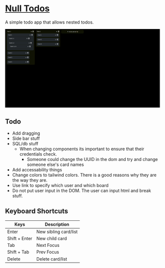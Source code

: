 # [Null Todos](https://ryansheehy0.github.io/Null_Todo_App/)
A simple todo app that allows nested todos.

![screenshot](./screenshot.png)

## Todo
- Add dragging
- Side bar stuff
- SQL/db stuff
  - When changing components its important to ensure that their credentials check.
    - Someone could change the UUID in the dom and try and change someone else's card names
- Add accessability things
- Change colors to tailwind colors. There is a good reasons why they are the way they are.
- Use link to specify which user and which board
- Do not put user input in the DOM. The user can input html and break stuff.

## Keyboard Shortcuts

| Keys          | Description           |
|---------------|-----------------------|
| Enter         | New sibling card/list |
| Shift + Enter | New child card        |
| Tab           | Next Focus            |
| Shift + Tab   | Prev Focus            |
| Delete        | Delete card/list      |